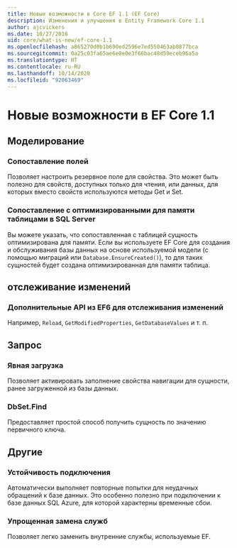 ```yaml
---
title: Новые возможности в Core EF 1.1 (EF Core)
description: Изменения и улучшения в Entity Framework Core 1.1
author: ajcvickers
ms.date: 10/27/2016
uid: core/what-is-new/ef-core-1.1
ms.openlocfilehash: a865270d0b1b690ed2596e7ed550463ab0877bca
ms.sourcegitcommit: 0a25c03fa65ae6e0e0e3f66bac48d59eceb96a5a
ms.translationtype: HT
ms.contentlocale: ru-RU
ms.lasthandoff: 10/14/2020
ms.locfileid: "92063469"
---
```

# <a name="new-features-in-ef-core-11"></a>Новые возможности в EF Core 1.1

## <a name="modeling"></a>Моделирование

### <a name="field-mapping"></a>Сопоставление полей

Позволяет настроить резервное поле для свойства. Это может быть полезно для свойств, доступных только для чтения, или данных, для которых вместо свойств используются методы Get и Set.

### <a name="mapping-to-memory-optimized-tables-in-sql-server"></a>Сопоставление с оптимизированными для памяти таблицами в SQL Server

Вы можете указать, что сопоставленная с таблицей сущность оптимизирована для памяти. Если вы используете EF Core для создания и обслуживания базы данных на основе используемой модели (с помощью миграций или `Database.EnsureCreated()`), то для таких сущностей будет создана оптимизированная для памяти таблица.

## <a name="change-tracking"></a>отслеживание изменений

### <a name="additional-change-tracking-apis-from-ef6"></a>Дополнительные API из EF6 для отслеживания изменений

Например, `Reload`, `GetModifiedProperties`, `GetDatabaseValues` и т. п.

## <a name="query"></a>Запрос

### <a name="explicit-loading"></a>Явная загрузка

Позволяет активировать заполнение свойства навигации для сущности, ранее загруженной из базы данных.

### <a name="dbsetfind"></a>DbSet.Find

Предоставляет простой способ получить сущность по значению первичного ключа.

## <a name="other"></a>Другие

### <a name="connection-resiliency"></a>Устойчивость подключения

Автоматически выполняет повторные попытки для неудачных обращений к базе данных. Это особенно полезно при подключении к базе данных SQL Azure, для которой характерны временные сбои.

### <a name="simplified-service-replacement"></a>Упрощенная замена служб

Позволяет легко заменить внутренние службы, используемые EF.
